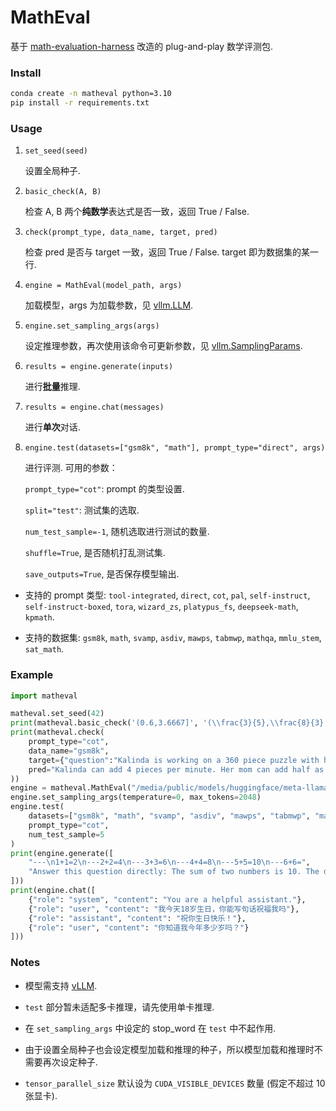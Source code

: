 # MathEval

基于 [math-evaluation-harness](https://github.com/ZubinGou/math-evaluation-harness/) 改造的 plug-and-play 数学评测包.

### Install

```bash
conda create -n matheval python=3.10
pip install -r requirements.txt
```

### Usage

1. `set_seed(seed)`

   设置全局种子.

2. `basic_check(A, B)`

   检查 A, B 两个**纯数学**表达式是否一致，返回 True / False.

3. `check(prompt_type, data_name, target, pred)`

   检查 pred 是否与 target 一致，返回 True / False. target 即为数据集的某一行.

4. `engine = MathEval(model_path, args)`

   加载模型，args 为加载参数，见 [vllm.LLM](https://docs.vllm.ai/en/latest/dev/offline_inference/llm.html#vllm.LLM).

5. `engine.set_sampling_args(args)`

   设定推理参数，再次使用该命令可更新参数，见 [vllm.SamplingParams](https://docs.vllm.ai/en/latest/dev/sampling_params.html#vllm.SamplingParams).

6. `results = engine.generate(inputs)`

   进行**批量**推理.

7. `results = engine.chat(messages)`

   进行**单次**对话.

8. `engine.test(datasets=["gsm8k", "math"], prompt_type="direct", args)`

   进行评测. 可用的参数：

   `prompt_type="cot"`: prompt 的类型设置.

   `split="test"`: 测试集的选取.

   `num_test_sample=-1`, 随机选取进行测试的数量.

   `shuffle=True`, 是否随机打乱测试集.

   `save_outputs=True`, 是否保存模型输出.

- 支持的 prompt 类型: `tool-integrated`, `direct`, `cot`, `pal`, `self-instruct`, `self-instruct-boxed`, `tora`, `wizard_zs`, `platypus_fs`, `deepseek-math`, `kpmath`.

- 支持的数据集: `gsm8k`, `math`, `svamp`, `asdiv`, `mawps`, `tabmwp`, `mathqa`, `mmlu_stem`, `sat_math`.

### Example

```python
import matheval

matheval.set_seed(42)
print(matheval.basic_check('(0.6,3.6667]', '(\\frac{3}{5},\\frac{8}{3} + 1]'))
print(matheval.check(
    prompt_type="cot",
    data_name="gsm8k",
    target={"question":"Kalinda is working on a 360 piece puzzle with her mom. Kalinda can normally add 4 pieces per minute. Her mom can typically place half as many pieces per minute as Kalinda.  How many hours will it take them to complete this puzzle?","answer":"Her mom places 2 pieces per minute because 4 \/ 2 = <<4\/2=2>>2\nOn average they get in 6 pieces per minute because 4 + 2 = <<4+2=6>>6\nIt will take 60 minutes to complete the puzzle because 360 \/ 6 = <<360\/6=60>>60\nIt will take one hour because 60 \/ 60 = <<60\/60=1>>1\n#### 1","idx":228},
    pred="Kalinda can add 4 pieces per minute. Her mom can add half as many pieces per minute as Kalinda. So her mom can add 2 pieces per minute. 360 pieces divided by 4 is 90. 90 divided by 2 is 45. 45 minutes is 1 hour. The answer is 1 hour."
))
engine = matheval.MathEval("/media/public/models/huggingface/meta-llama/Llama-2-7b-hf", enforce_eager=False)
engine.set_sampling_args(temperature=0, max_tokens=2048)
engine.test(
    datasets=["gsm8k", "math", "svamp", "asdiv", "mawps", "tabmwp", "mathqa", "mmlu_stem", "sat_math"],
    prompt_type="cot",
    num_test_sample=5
)
print(engine.generate([
    "---\n1+1=2\n---2+2=4\n---3+3=6\n---4+4=8\n---5+5=10\n---6+6=",
    "Answer this question directly: The sum of two numbers is 10. The difference of the same two numbers is 4. What are the two numbers?"
]))
print(engine.chat([
    {"role": "system", "content": "You are a helpful assistant."},
    {"role": "user", "content": "我今天18岁生日，你能写句话祝福我吗"},
    {"role": "assistant", "content": "祝你生日快乐！"},
    {"role": "user", "content": "你知道我今年多少岁吗？"}
]))
```

### Notes

- 模型需支持 [vLLM](https://github.com/vllm-project/vllm).

- `test` 部分暂未适配多卡推理，请先使用单卡推理.

- 在 `set_sampling_args` 中设定的 stop_word 在 `test` 中不起作用.

- 由于设置全局种子也会设定模型加载和推理的种子，所以模型加载和推理时不需要再次设定种子.

- `tensor_parallel_size` 默认设为 `CUDA_VISIBLE_DEVICES` 数量 (假定不超过 10 张显卡).

